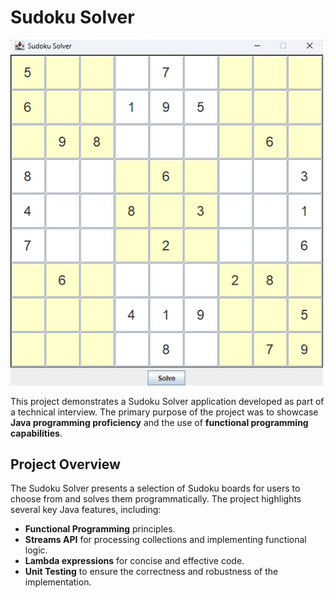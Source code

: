# Sudoku Solver

<img src="sudoku-picture.png" alt="Sudoku Solver Screenshot" width="500">

This project demonstrates a Sudoku Solver application developed as part of a technical interview. The primary purpose of the project was to showcase **Java programming proficiency** and the use of **functional programming capabilities**.


## **Project Overview**
The Sudoku Solver presents a selection of Sudoku boards for users to choose from and solves them programmatically. The project highlights several key Java features, including:

- **Functional Programming** principles.
- **Streams API** for processing collections and implementing functional logic.
- **Lambda expressions** for concise and effective code.
- **Unit Testing** to ensure the correctness and robustness of the implementation.


